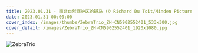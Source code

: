 ```yaml
---
title: 2023.01.31 - 南非自然保护区的斑马 (© Richard Du Toit/Minden Pictures)
date: 2023.01.31 00:00:00
cover_index: /images/thumbs/ZebraTrio_ZH-CN5902552401_533x300.jpg
cover_detail: /images/ZebraTrio_ZH-CN5902552401_1920x1080.jpg
---
```


![ZebraTrio](/images/ZebraTrio_ZH-CN5902552401_1920x1080.jpg)
